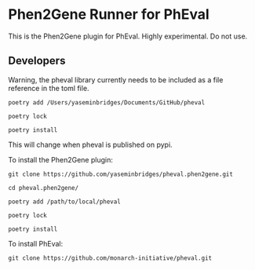 # Phen2Gene Runner for PhEval
This is the Phen2Gene plugin for PhEval. Highly experimental. Do not use.

## Developers

Warning, the pheval library currently needs to be included as a file reference in the toml file.

```
poetry add /Users/yaseminbridges/Documents/GitHub/pheval

poetry lock

poetry install
```

This will change when pheval is published on pypi.

To install the Phen2Gene plugin:

``` 
git clone https://github.com/yaseminbridges/pheval.phen2gene.git

cd pheval.phen2gene/

poetry add /path/to/local/pheval

poetry lock

poetry install
```

To install PhEval:

```
git clone https://github.com/monarch-initiative/pheval.git 
```
